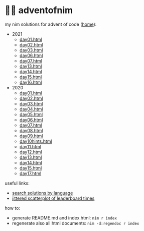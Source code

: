 # 🎄👑 adventofnim

my nim solutions for advent of code ([home](index.html)):

* 2021
  - [day01.html](2021/day01.html)
  - [day02.html](2021/day02.html)
  - [day03.html](2021/day03.html)
  - [day06.html](2021/day06.html)
  - [day07.html](2021/day07.html)
  - [day13.html](2021/day13.html)
  - [day14.html](2021/day14.html)
  - [day15.html](2021/day15.html)
  - [day16.html](2021/day16.html)
* 2020
  - [day01.html](2020/day01.html)
  - [day02.html](2020/day02.html)
  - [day03.html](2020/day03.html)
  - [day04.html](2020/day04.html)
  - [day05.html](2020/day05.html)
  - [day06.html](2020/day06.html)
  - [day07.html](2020/day07.html)
  - [day08.html](2020/day08.html)
  - [day09.html](2020/day09.html)
  - [day10hints.html](2020/day10hints.html)
  - [day11.html](2020/day11.html)
  - [day12.html](2020/day12.html)
  - [day13.html](2020/day13.html)
  - [day14.html](2020/day14.html)
  - [day15.html](2020/day15.html)
  - [day17.html](2020/day17.html)



useful links:
- [search solutions by language](https://aocweb.yulrizka.com/?year=2021&day=1&language=Nim)
- [jittered scatterplot of leaderboard times](http://www.maurits.vdschee.nl/scatterplot/)

how to:

* generate README.md and index.html: `nim r index`
* regenerate also all html documents: `nim -d:regendoc r index`


